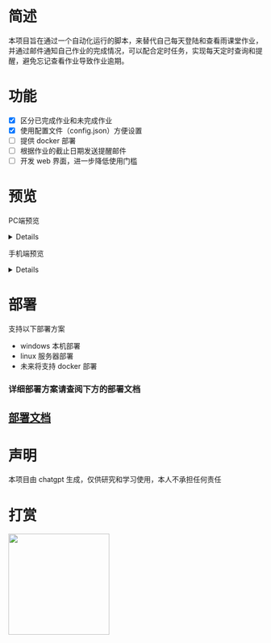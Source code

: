 # 简述

本项目旨在通过一个自动化运行的脚本，来替代自己每天登陆和查看雨课堂作业，并通过邮件通知自己作业的完成情况，可以配合定时任务，实现每天定时查询和提醒，避免忘记查看作业导致作业逾期。

# 功能

- [x] 区分已完成作业和未完成作业
- [x] 使用配置文件（config.json）方便设置
- [ ] 提供 docker 部署
- [ ] 根据作业的截止日期发送提醒邮件
- [ ] 开发 web 界面，进一步降低使用门槛

# 预览

PC端预览

<details>

<br>

<img src="https://github.com/user-attachments/assets/1b622902-e2be-4fef-91e4-153261dd9132" width="400px">

</details>

手机端预览

<details>

<br>

<img src="https://github.com/user-attachments/assets/c4971404-b7ec-4056-9078-a2845b49c560" width="300px">

</details>

# 部署

支持以下部署方案

- windows 本机部署
- linux 服务器部署
- 未来将支持 docker 部署

### 详细部署方案请查阅下方的部署文档

## [部署文档](https://docs.649w.cc/#/private/yuketang)
 
# 声明

本项目由 chatgpt 生成，仅供研究和学习使用，本人不承担任何责任

# 打赏

<img src="https://github.com/user-attachments/assets/2267342c-6364-465e-acc1-c65557192af8" width="200px">
